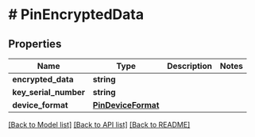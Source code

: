 # # PinEncryptedData

## Properties

Name | Type | Description | Notes
------------ | ------------- | ------------- | -------------
**encrypted_data** | **string** |  |
**key_serial_number** | **string** |  |
**device_format** | [**PinDeviceFormat**](PinDeviceFormat.md) |  |

[[Back to Model list]](../../README.md#models) [[Back to API list]](../../README.md#endpoints) [[Back to README]](../../README.md)
